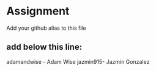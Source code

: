 # Assignment

Add your github alias to this file

## add below this line:

adamandwise - Adam Wise
jazmin915- Jazmin Gonzalez